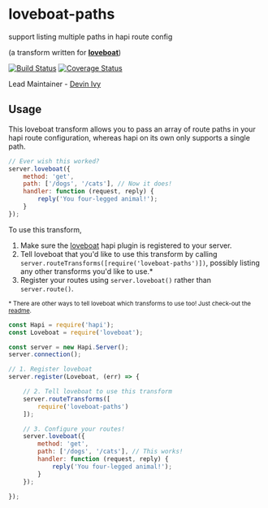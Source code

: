 # loveboat-paths
support listing multiple paths in hapi route config

(a transform written for [**loveboat**](https://github.com/devinivy/loveboat))

[![Build Status](https://travis-ci.org/devinivy/loveboat-paths.svg?branch=master)](https://travis-ci.org/devinivy/loveboat-paths) [![Coverage Status](https://coveralls.io/repos/devinivy/loveboat-paths/badge.svg?branch=master&service=github)](https://coveralls.io/github/devinivy/loveboat-paths?branch=master)

Lead Maintainer - [Devin Ivy](https://github.com/devinivy)

## Usage

This loveboat transform allows you to pass an array of route paths in your hapi route configuration, whereas hapi on its own only supports a single path.

```js
// Ever wish this worked?
server.loveboat({
    method: 'get',
    path: ['/dogs', '/cats'], // Now it does!
    handler: function (request, reply) {
        reply('You four-legged animal!');
    }
});
```

To use this transform,

1. Make sure the [loveboat](https://github.com/devinivy/loveboat) hapi plugin is registered to your server.
2. Tell loveboat that you'd like to use this transform by calling `server.routeTransforms([require('loveboat-paths')])`, possibly listing any other transforms you'd like to use.*
3. Register your routes using `server.loveboat()` rather than `server.route()`.

<sup>* There are other ways to tell loveboat which transforms to use too!  Just check-out the [readme](https://github.com/devinivy/loveboat/blob/master/README.md).

```js
const Hapi = require('hapi');
const Loveboat = require('loveboat');

const server = new Hapi.Server();
server.connection();

// 1. Register loveboat
server.register(Loveboat, (err) => {

    // 2. Tell loveboat to use this transform
    server.routeTransforms([
        require('loveboat-paths')
    ]);

    // 3. Configure your routes!
    server.loveboat({
        method: 'get',
        path: ['/dogs', '/cats'], // This works!
        handler: function (request, reply) {
            reply('You four-legged animal!');
        }
    });

});
```
